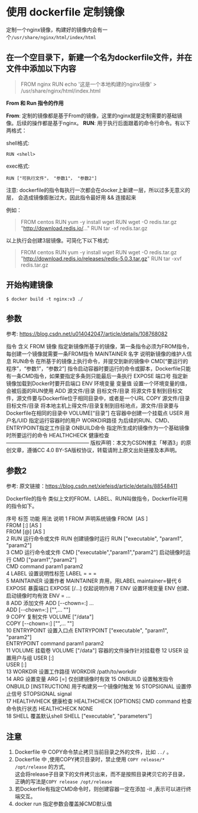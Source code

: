 # 使用 dockerfile 定制镜像

定制一个nginx镜像，构建好的镜像内会有一个`/usr/share/nginx/html/index/html`

## 在一个空目录下，新建一个名为dockerfile文件，并在文件中添加以下内容

> FROM nginx
> RUN echo '这是一个本地构建的nginx镜像' > /usr/share/nginx/html/index.html


**From 和 Run 指令的作用**

**From**: 定制的镜像都是基于From的镜像，这里的nginx就是定制需要的基础镜像。后续的操作都是基于nginx。
**RUN**: 用于执行后面跟着的命令行命令。有以下两格式：

shell格式:
```
RUN <shell>
```  

exec格式:
```
RUN ["可执行文件"， "参数1"， "参数2"]
```


注意: dockerfile的指令每执行一次都会在docker上新建一层，所以过多无意义的层， 会造成镜像膨胀过大，因此指令最好用 && 连接起来

例如：
> FROM centos
> RUN yum -y install wget
> RUN wget -O redis.tar.gz "http://download.redis.io/..."
> RUN tar -xf redis.tar.gz

以上执行会创建3层镜像。可简化下以下格式:
> FROM centos
> RUN yum -y install wget
> RUN wget -O redis.tar.gz "http://download.redis.io/releases/redis-5.0.3.tar.gz"
> RUN tar -xvf redis.tar.gz

## 开始构建镜像

```
$ docker build -t nginx:v3 ./
```

## 参数
参考: https://blog.csdn.net/u014042047/article/details/108768082 

指令	含义
FROM 镜像	指定新镜像所基于的镜像，第一条指令必须为FROM指令，每创建一个镜像就需要一条FROM指令
MAINTAINER 名字	说明新镜像的维护人信息
RUN命令	在所基于的镜像上执行命令，并提交到新的镜像中
CMD[“要运行的程序”，“参数1”，“参数2”]	指令启动容器时要运行的命令或脚本，Dockerfile只能有一条CMD指令，如果要指定多条则只能最后一条执行
EXPOSE 端口号	指定新镜像加载到Docker时要开启端口
ENV 环境变量 变量值	设置一个环境变量的值，会被后面的RUN使用
ADD 源文件/目录 目标文件/目录	将源文件复制到目标文件，源文件要与Dockerfile位于相同目录中，或者是一个URL
COPY 源文件/目录 目标文件/目录	将本地主机上得文件/目录复制到目标地点，源文件/目录要与Dockerfile在相同的目录中
VOLUME[“目录”]	在容器中创建一个挂载点
USER 用户名/UID	指定运行容器时的用户
WORKDIR路径	为后续的RUN、CMD、ENTRYPOINT指定工作目录
ONBUILD命令	指定所生成的镜像作为一个基础镜像时所要运行的命令
HEALTHCHECK	健康检查
————————————————
版权声明：本文为CSDN博主「琴酒3」的原创文章，遵循CC 4.0 BY-SA版权协议，转载请附上原文出处链接及本声明。


## 参数2
参考: 原文链接：https://blog.csdn.net/xiefeisd/article/details/88548411

Dockerfile的指令
类似上文的FROM、LABEL、RUN叫做指令，Dockerfile可用的指令如下。

序号	标签	功能	用法	说明
1	FROM	声明系统镜像	FROM <image> [AS <name>]	 
 	 	 	FROM <image>[:<tag>] [AS <name>]	 
 	 	 	FROM <image>[@<digest>] [AS <name>]	 
2	RUN	运行命令或文件	RUN <command>	创建镜像时运行
 	 	 	RUN ["executable", "param1", "param2"]	 
3	CMD	运行命令或文件	CMD ["executable","param1","param2"]	启动镜像时运行
 	 	 	CMD ["param1","param2"]	 
 	 	 	CMD command param1 param2	 
4	LABEL	设置说明性标签	LABEL <key>=<value> <key>=<value> <key>=<value>	 
5	MAINTAINER	设置作者	MAINTAINER <name>	弃用，用LABEL maintainer=替代
6	EXPOSE	暴露端口	EXPOSE <port> [<port>/<protocol>…]	仅起说明作用
7	ENV	设置环境变量	ENV <key> <value>	创建、启动镜像时均有效
 	 	 	ENV <key>=<value> …	 
8	ADD	添加文件	ADD [--chown=<user>:<group>] <src>... <dest>	 
 	 	 	ADD [--chown=<user>:<group>] ["<src>",... "<dest>"]	 
9	COPY	复制文件	VOLUME ["/data"]	 
 	 	 	COPY [--chown=<user>:<group>] ["<src>",... "<dest>"]	 
10	ENTRYPOINT	设置入口点	ENTRYPOINT ["executable", "param1", "param2"]	 
 	 	 	ENTRYPOINT command param1 param2	 
11	VOLUME	挂载卷	VOLUME ["/data"]	容器的文件操作针对挂载卷
12	USER	设置用户与组	USER <user>[:<group>]	 
 	 	 	USER <UID>[:<GID>]	 
13	WORKDIR	设置工作路径	WORKDIR /path/to/workdir	 
14	ARG	设置变量	ARG <name>[=<default value>]	仅创建镜像时有效
15	ONBUILD	设置触发指令	ONBUILD [INSTRUCTION]	用于构建另一个镜像时触发
16	STOPSIGNAL	设置停止信号	STOPSIGNAL signal	 
17	HEALTHVHECK	健康检查	HEALTHCHECK [OPTIONS] CMD command	检查命令执行状态
 	 	 	HEALTHCHECK NONE	 
18	SHELL	覆盖默认shell	SHELL ["executable", "parameters"]	 


## 注意
1. Dockerfile 中 COPY命令禁止拷贝当前目录之外的文件，比如 `../` 。
2. Dockerfile 中 ,使用COPY拷贝目录时，禁止使用 `COPY release/* /opt/release` 的方式, \
   这会将release子目录下的文件拷贝出来，而不是按照目录拷贝它的子目录，正确的写法是`COPY release /opt/release`
3. 若Dockerfile有指定CMD命令时，则创建容器一定在添加 -it ,表示可以进行终端交互。
4. docker run 指定参数会覆盖掉CMD默认值